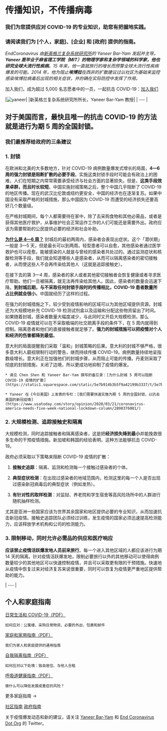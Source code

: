 # 传播知识，不传播病毒

### 我们为您提供应对 COVID-19 的专业知识，助您有把握地实践。

### 请阅读我们为 [个人，家庭]、[企业] 和 [政府] 提供的指南。 

_EndCoronavirus 由[新英格兰复杂系统研究所](https://necsi.edu)的 Yaneer Bar-Yam 发起并主导。**Yaneer 是毕业于麻省理工学院（MIT）的物理学家和复杂学领域的科学家，他也研究全球大流行性疾病**。15 年来，他一直就旅行的增长而预警全球大流行性疾病爆发的可能。2014 年，他为阻止**埃博拉**在西非的扩散建议过以社区为基础来监控感染埃博拉病毒后出现的相关症状，并的确在实际防控中发挥了作用。_

加入我们，成为超过 5,000 名志愿者中的一员，一起抗击 COVID-19：[加入我们](https://v2.endcoronavirus.org/sign-up/chinese)

|![yaneer](images/Yaneer.jpg)|
|新英格兰复杂系统研究所所长，Yaneer Bar-Yam 教授|
| --- |

## 对于美国而言，最快且唯一的抗击 COVID-19 的方法就是进行为期 5 周的全国封锁。

### 我们最推荐给政府的三条建议 
### 1. 封锁

在欧洲和北美的大多数地方，针对 COVID-19 病例数量爆发式增长的局面，**4—6 周的强力封锁是阻断扩散的必要手段**。实施这类封锁手段时可能会有政治上的困难，人们在短期之内常常需要承受经济与社会方面的显著损失。但是，**这类手段效果卓群，而且时长较短**。中国实施封城策略之后，整个中国几乎阻断了 COVID-19 的地区传播。现在的武汉比伦敦或纽约更安全，中国的经济也在逐渐复苏。如果中国没有采取严格的封城措施，那么中国因为 COVID-19 而遭受的经济损失还要高好几个数量级。

在严格封城期间，每个人都需要待在家中，除了去采购食物和其他必需品，或者是获得其他医疗救护，从事维护社会正常运作工作的人们可能还是需要外出。政府应该为需要帮助的公民提供必要的经济和社会补助。

[**为什么是 4—6 周？**](https://github.com/necsi/source-translation-text/raw/master/0_english_source/pdf/5weeks_en.pdf) 封城后的最初两周内，感染者会表现出症状。这个「潜伏期」一般是 3—5 天，但是最长可以到两周。轻型患者可以自愈，其他感染者通过医学救护也可以痊愈。能被感染的人就是与曾经的感染者共处过的。通过监测症状和核酸检测等手段，我们就会知道哪些人是感染者，从而可以隔离感染者的密切接触者，从而使这些人不会再传染给其他人（这就是追踪接触史）。

在接下去的第 3—4 周，感染者的家人或者其他密切接触者会恢复健康或者寻求医疗帮助。他们一旦被隔离，就无法再传染给其他人。因此，感染者的数量会迅速下降。**到封城后期，与不采取任何封锁手段时的传播相比，COVID-19 患者数量所占比例就会很小**。中国就经历了这样的过程。

在强力的封城措施之下，较少受到疫情影响的区域可以为其他区域提供资源。封城还为大规模地补充 COVID-19 检测试剂盒以及运输和分配这些物资留出了时间。如果随着封城，感染者数量大幅度减少，与此同时又开启大规模检测，那么 COVID-19 疫情就可以在不采取极端的社交疏离手段的条件下，在 5 周内就得到控制。隔离患者和他们的直接接触者就足够了。**强力的封城措施可以把疫情对个人和经济的伤害都降到最低**。

意大利的局面提醒我们采取「温和」封城策略的后果。意大利的封城不够严格，很多意大利人藐视限制行动的警告，继而持续传播 COVID-19。病例数量持续地呈指数级增长。意大利正在加强他们的封城步骤，从而阻止可能的传播。丹麦则采取了彻底的封锁措施，关闭了边境，所以更成功地抑制了疫情的爆发。

    * 请见 Chen Shen 和 Yaneer Bar-Yam 撰写的备忘录：[为什么封城 5 周可以阻断 COVID-19 疫情的扩散](https://static1.squarespace.com/static/5e7b914b3b5f9a42199b3337/t/5e7bae70ed03c045bb9f7bab/1585163896267/5weeks.pdf)
    
    * Yaneer 在《今日美国》上发表的专栏：[我们需要快速实施为期 5 周的全国封锁，以抗击美国的新冠疫情](https://www.usatoday.com/story/opinion/2020/03/21/coronavirus-america-needs-five-week-national-lockdown-column/2890376001/)

### 2. 大规模检测、追踪接触史和隔离

大规模检测，同时追踪接触者和隔离感染者，这是把**经济损失降到最小**并能挽救很多生命的干预疫情措施。新加坡和韩国的经验表明，这种方法能够抗击 COVID-19。

政府必须采取以下策略来阻断 COVID-19 疫情的扩散：

1. **接触史追踪**：隔离、监测和检测每一个接触过感染者的个体。

2. **典型症状检测**：在出现过感染者的地域范围内，检测这里的每一个人是否出现过感染新冠病毒后的典型症状（例如发热）。

3. **有针对性的取样检测**：对监狱、养老院和学生宿舍等高风险场所中的人群进行随机抽样检测。

尤其是亚洲一些国家应该为世界其余国家和地区提供必要的专业知识，从而加速抗击新冠疫情。接触史追踪团队必须经过训练，发生疫情的国家必须迅速提高检测能力，应该释放学术机构和公司的检测能力。

### 3. 限制移动，同时允许必需品的供应和医疗响应

**应该禁止疫情活跃爆发地人员前来旅行**。每一个进入其他区域的人都应该进行为期 14 天的隔离。针对疫情活跃爆发地，限制必要旅行以外的其他移动可以使得病例数量较少的其他地区可以快速控制疫情，并且可以采取更有限的干预措施。快速地从疫情中恢复过来对经济复苏来说很重要，同时可以恢复为疫情更严重地区提供帮助的能力。

| --- |

## 个人和家庭指南

[日常生活和 COVID-19（PDF）](https://github.com/necsi/source-translation-text/blob/master/0_english_source/pdf/everyday_en.pdf)

    如何应对：公寓楼、采购日常物资、必要的外出、包裹和邮件

[家庭和家用指南（PDF）](https://github.com/necsi/source-translation-text/blob/master/chinese/pdf/Family_ch.pdf)

    我们为家人和家庭提供的通用指南

[自我隔离指南（PDF）](https://github.com/necsi/source-translation-text/blob/master/chinese/pdf/self-isolating_ch.pdf)

    如何应对以下处境：独自居住、与他人合租

[呼吸道健康指南（PDF）](https://github.com/necsi/source-translation-text/blob/master/0_english_source/pdf/respiratory-health_en.pdf)

    做什么可以降低发展成重症的风险？

更多家庭指南 →

[社区指南](https://github.com/necsi/source-translation-text/blob/master/chinese/pdf/Individual_ch.pdf)
[政府指南](https://github.com/necsi/source-translation-text/blob/master/chinese/pdf/Individual_ch.pdf)

关于疫情爆发动态和新的建议，请关注 [Yaneer Bar-Yam](https://twitter.com/yaneerbaryam) 和 [End Coronavirus Dot Org](https://twitter.com/endCOVID19) 的 Twitter。
